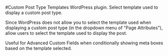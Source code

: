 #Custom Post Type Templates
WordPress plugin. Select template used to display a custom post type.

Since WordPress does not allow you to select the template used when displaying a custom post type (in the dropdown menu of "Page Attributes"), allow users to select the template used to display the post.

Useful for Advanced Custom Fields when conditionally showing meta boxes based on the template selected.